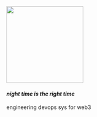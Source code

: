 <img width="200px" src="https://gist.githubusercontent.com/kasperxv/fdd8159afcb0b4c3d7c3e5a274407f2c/raw/a9ca6f17d96c1ae646449ce59516475fc5c4546c/lehm_snipe.gif" />
<h4><i>night time is the right time</i></h4>
engineering devops sys for web3
